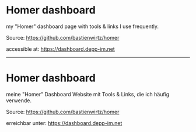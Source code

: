 # Homer dashboard

my "Homer" dashboard page with tools & links I use frequently.

Source: https://github.com/bastienwirtz/homer

accessible at:
https://dashboard.depp-im.net

----------

# Homer dashboard

meine "Homer" Dashboard Website mit Tools & Links, die ich häufig verwende.

Source: https://github.com/bastienwirtz/homer

erreichbar unter:
https://dashboard.depp-im.net


